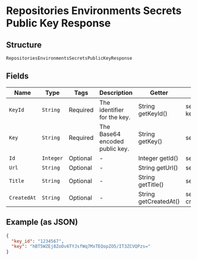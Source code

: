 
# Repositories Environments Secrets Public Key Response

## Structure

`RepositoriesEnvironmentsSecretsPublicKeyResponse`

## Fields

| Name | Type | Tags | Description | Getter | Setter |
|  --- | --- | --- | --- | --- | --- |
| `KeyId` | `String` | Required | The identifier for the key. | String getKeyId() | setKeyId(String keyId) |
| `Key` | `String` | Required | The Base64 encoded public key. | String getKey() | setKey(String key) |
| `Id` | `Integer` | Optional | - | Integer getId() | setId(Integer id) |
| `Url` | `String` | Optional | - | String getUrl() | setUrl(String url) |
| `Title` | `String` | Optional | - | String getTitle() | setTitle(String title) |
| `CreatedAt` | `String` | Optional | - | String getCreatedAt() | setCreatedAt(String createdAt) |

## Example (as JSON)

```json
{
  "key_id": "1234567",
  "key": "hBT5WZEj8ZoOv6TYJsfWq7MxTEQopZO5/IT3ZCVQPzs="
}
```

